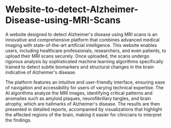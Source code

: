 # Website-to-detect-Alzheimer-Disease-using-MRI-Scans

A website designed to detect Alzheimer's disease using MRI scans is an innovative and comprehensive platform that combines advanced medical imaging with state-of-the-art artificial intelligence. This website enables users, including healthcare professionals, researchers, and even patients, to upload their MRI scans securely. Once uploaded, the scans undergo rigorous analysis by sophisticated machine learning algorithms specifically trained to detect subtle biomarkers and structural changes in the brain indicative of Alzheimer's disease.

The platform features an intuitive and user-friendly interface, ensuring ease of navigation and accessibility for users of varying technical expertise. The AI algorithms analyze the MRI images, identifying critical patterns and anomalies such as amyloid plaques, neurofibrillary tangles, and brain atrophy, which are hallmarks of Alzheimer's disease. The results are then presented in detailed reports, accompanied by visualizations that highlight the affected regions of the brain, making it easier for clinicians to interpret the findings.
